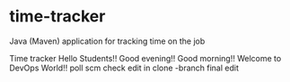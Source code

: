 # time-tracker
Java (Maven) application for tracking time on the job

Time tracker
Hello Students!!
Good evening!!
Good morning!!
Welcome to DevOps World!!
poll scm check
edit in clone -branch
final edit
